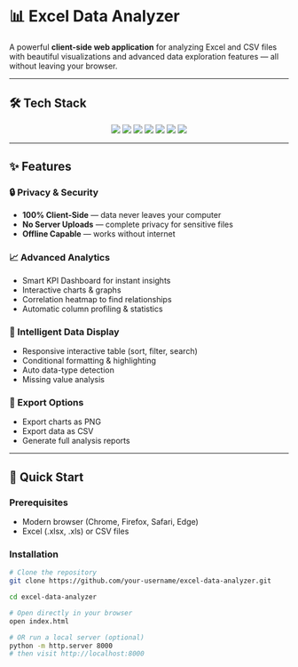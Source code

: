 # 📊 Excel Data Analyzer  

A powerful **client-side web application** for analyzing Excel and CSV files with beautiful visualizations and advanced data exploration features — all without leaving your browser.  

---

## 🛠️ Tech Stack  

<p align="center">
  <img src="https://img.shields.io/badge/JavaScript-ES6+-F7DF1E?logo=javascript&logoColor=black">
  <img src="https://img.shields.io/badge/HTML5-E34F26?logo=html5&logoColor=white">
  <img src="https://img.shields.io/badge/CSS3-1572B6?logo=css3&logoColor=white">
  <img src="https://img.shields.io/badge/SheetJS-217346?logo=sheet.js&logoColor=white">
  <img src="https://img.shields.io/badge/Chart.js-FF6384?logo=chart.js&logoColor=white">
  <img src="https://img.shields.io/badge/Tabulator-1F2937?logo=tabulator&logoColor=white">
  <img src="https://img.shields.io/badge/Tailwind_CSS-38B2AC?logo=tailwind-css&logoColor=white">
</p>  

---

## ✨ Features  

### 🔒 Privacy & Security  
- **100% Client-Side** — data never leaves your computer  
- **No Server Uploads** — complete privacy for sensitive files  
- **Offline Capable** — works without internet  

### 📈 Advanced Analytics  
- Smart KPI Dashboard for instant insights  
- Interactive charts & graphs  
- Correlation heatmap to find relationships  
- Automatic column profiling & statistics  

### 🎨 Intelligent Data Display  
- Responsive interactive table (sort, filter, search)  
- Conditional formatting & highlighting  
- Auto data-type detection  
- Missing value analysis  

### 💾 Export Options  
- Export charts as PNG  
- Export data as CSV  
- Generate full analysis reports  

---

## 🚀 Quick Start  

### Prerequisites  
- Modern browser (Chrome, Firefox, Safari, Edge)  
- Excel (.xlsx, .xls) or CSV files  

### Installation  

```bash
# Clone the repository
git clone https://github.com/your-username/excel-data-analyzer.git

cd excel-data-analyzer

# Open directly in your browser
open index.html

# OR run a local server (optional)
python -m http.server 8000
# then visit http://localhost:8000

